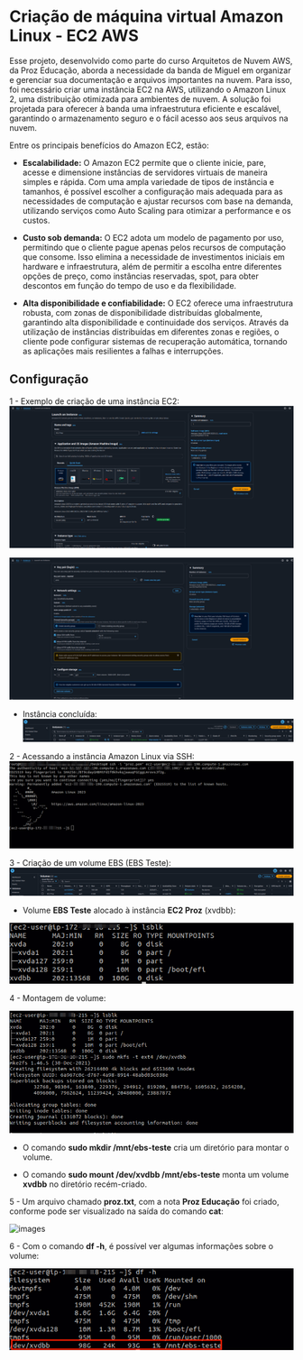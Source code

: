 # Criação de máquina virtual Amazon Linux - EC2 AWS

Esse projeto, desenvolvido como parte do curso Arquitetos de Nuvem AWS, da Proz Educação, aborda a necessidade da banda de Miguel em organizar e gerenciar sua documentação e arquivos importantes na nuvem. Para isso, foi necessário criar uma instância EC2 na AWS, utilizando o Amazon Linux 2, uma distribuição otimizada para ambientes de nuvem. A solução foi projetada para oferecer à banda uma infraestrutura eficiente e escalável, garantindo o armazenamento seguro e o fácil acesso aos seus arquivos na nuvem.

Entre os principais benefícios do Amazon EC2, estão:

* **Escalabilidade:** O Amazon EC2 permite que o cliente inicie, pare, acesse e dimensione instâncias de servidores virtuais de maneira simples e rápida. Com uma ampla variedade de tipos de instância e tamanhos, é possível escolher a configuração mais adequada para as necessidades de computação e ajustar recursos com base na demanda, utilizando serviços como Auto Scaling para otimizar a performance e os custos.

* **Custo sob demanda:** O EC2 adota um modelo de pagamento por uso, permitindo que o cliente pague apenas pelos recursos de computação que consome. Isso elimina a necessidade de investimentos iniciais em hardware e infraestrutura, além de permitir a escolha entre diferentes opções de preço, como instâncias reservadas, spot, para obter descontos em função do tempo de uso e da flexibilidade.

* **Alta disponibilidade e confiabilidade:** O EC2 oferece uma infraestrutura robusta, com zonas de disponibilidade distribuídas globalmente, garantindo alta disponibilidade e continuidade dos serviços. Através da utilização de instâncias distribuídas em diferentes zonas e regiões, o cliente pode configurar sistemas de recuperação automática, tornando as aplicações mais resilientes a falhas e interrupções.



## Configuração

1 - Exemplo de criação de uma instância EC2:
![images](https://github.com/phatima05/proz-ec2-aws/blob/main/images/Amazon%20Linux%201.png)

![images](https://github.com/phatima05/proz-ec2-aws/blob/main/images/Amazon%20Linux%202.png)

* Instância concluída:
![images](https://github.com/phatima05/proz-ec2-aws/blob/main/images/Amazon%20Linux%203.png)


2 - Acessando a instância Amazon Linux via SSH:
![images](https://github.com/phatima05/proz-ec2-aws/blob/main/images/EC2%20SSH.png)


3 - Criação de um volume EBS (EBS Teste):
![images](https://github.com/phatima05/proz-ec2-aws/blob/main/images/EBS.png)


* Volume **EBS Teste** alocado à instância **EC2 Proz** (xvdbb):

![images](https://github.com/phatima05/proz-ec2-aws/blob/main/images/EBS%20alocado.png)


4 - Montagem de volume:

![images](https://github.com/phatima05/proz-ec2-aws/blob/main/images/Montagem%20EBS.png)


* O comando **sudo mkdir /mnt/ebs-teste** cria um diretório para montar o volume.

* O comando **sudo mount /dev/xvdbb /mnt/ebs-teste** monta um volume **xvdbb** no diretório recém-criado.


5 - Um arquivo chamado **proz.txt**, com a nota **Proz Educação** foi criado, conforme pode ser visualizado na saída do comando **cat**:

![images](https://github.com/phatima05/proz-ec2-aws/blob/main/images/Arquivo%20criado%20no%20diret%C3%B3rio.png)


6 - Com o comando **df -h**, é possível ver algumas informações sobre o volume:

![images](https://github.com/phatima05/proz-ec2-aws/blob/main/images/Volume%20montado.png)
